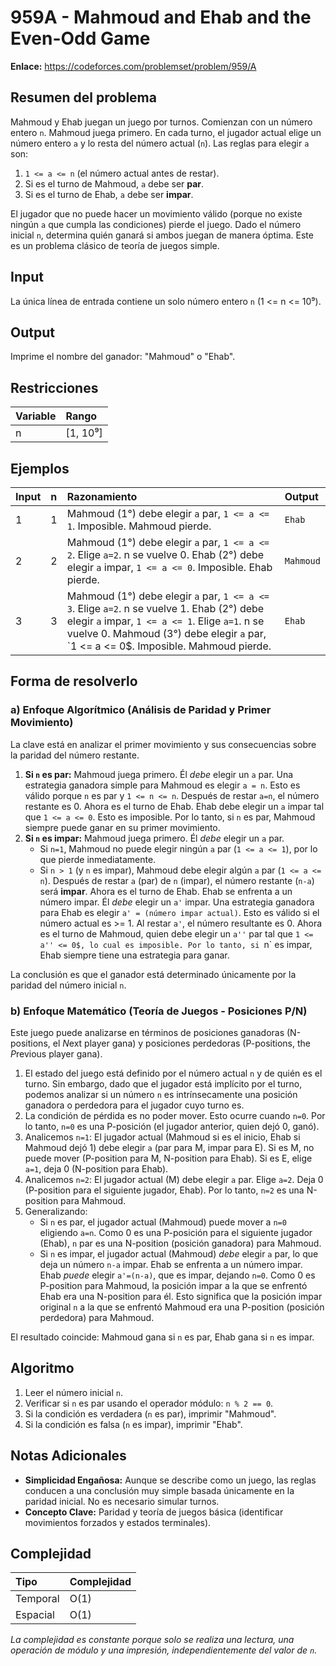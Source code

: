 # 959A - Mahmoud and Ehab and the Even-Odd Game

**Enlace:** https://codeforces.com/problemset/problem/959/A

## Resumen del problema
Mahmoud y Ehab juegan un juego por turnos. Comienzan con un número entero `n`. Mahmoud juega primero. En cada turno, el jugador actual elige un número entero `a` y lo resta del número actual (`n`). Las reglas para elegir `a` son:
1.  `1 <= a <= n` (el número actual antes de restar).
2.  Si es el turno de Mahmoud, `a` debe ser **par**.
3.  Si es el turno de Ehab, `a` debe ser **impar**.

El jugador que no puede hacer un movimiento válido (porque no existe ningún `a` que cumpla las condiciones) pierde el juego. Dado el número inicial `n`, determina quién ganará si ambos juegan de manera óptima. Este es un problema clásico de teoría de juegos simple.

## Input
La única línea de entrada contiene un solo número entero `n` (1 <= n <= 10⁹).

## Output
Imprime el nombre del ganador: "Mahmoud" o "Ehab".

## Restricciones

| Variable | Rango      |
| :------- | :--------- |
| n        | [1, 10⁹]   |

## Ejemplos

| Input | n   | Razonamiento                                                                                                | Output    |
| :---- | :-- | :---------------------------------------------------------------------------------------------------------- | :-------- |
| 1     | 1   | Mahmoud (1°) debe elegir `a` par, `1 <= a <= 1`. Imposible. Mahmoud pierde.                                | `Ehab`    |
| 2     | 2   | Mahmoud (1°) debe elegir `a` par, `1 <= a <= 2`. Elige `a=2`. n se vuelve 0. Ehab (2°) debe elegir `a` impar, `1 <= a <= 0`. Imposible. Ehab pierde. | `Mahmoud` |
| 3     | 3   | Mahmoud (1°) debe elegir `a` par, `1 <= a <= 3`. Elige `a=2`. n se vuelve 1. Ehab (2°) debe elegir `a` impar, `1 <= a <= 1`. Elige `a=1`. n se vuelve 0. Mahmoud (3°) debe elegir `a` par, `1 <= a <= 0$. Imposible. Mahmoud pierde. | `Ehab`    |

## Forma de resolverlo

### a) Enfoque Algorítmico (Análisis de Paridad y Primer Movimiento)
La clave está en analizar el primer movimiento y sus consecuencias sobre la paridad del número restante.
1.  **Si `n` es par:** Mahmoud juega primero. Él *debe* elegir un `a` par. Una estrategia ganadora simple para Mahmoud es elegir `a = n`. Esto es válido porque `n` es par y `1 <= n <= n`. Después de restar `a=n`, el número restante es 0. Ahora es el turno de Ehab. Ehab debe elegir un `a` impar tal que `1 <= a <= 0`. Esto es imposible. Por lo tanto, si `n` es par, Mahmoud siempre puede ganar en su primer movimiento.
2.  **Si `n` es impar:** Mahmoud juega primero. Él *debe* elegir un `a` par.
    *   Si `n=1`, Mahmoud no puede elegir ningún `a` par (`1 <= a <= 1`), por lo que pierde inmediatamente.
    *   Si `n > 1` (y `n` es impar), Mahmoud debe elegir algún `a` par (`1 <= a <= n`). Después de restar `a` (par) de `n` (impar), el número restante (`n-a`) será **impar**. Ahora es el turno de Ehab. Ehab se enfrenta a un número impar. Él *debe* elegir un `a'` impar. Una estrategia ganadora para Ehab es elegir `a' = (número impar actual)`. Esto es válido si el número actual es >= 1. Al restar `a'`, el número resultante es 0. Ahora es el turno de Mahmoud, quien debe elegir un `a''` par tal que `1 <= a'' <= 0$, lo cual es imposible. Por lo tanto, si `n` es impar, Ehab siempre tiene una estrategia para ganar.

La conclusión es que el ganador está determinado únicamente por la paridad del número inicial `n`.

### b) Enfoque Matemático (Teoría de Juegos - Posiciones P/N)
Este juego puede analizarse en términos de posiciones ganadoras (N-positions, el *N*ext player gana) y posiciones perdedoras (P-positions, the *P*revious player gana).
1.  El estado del juego está definido por el número actual `n` y de quién es el turno. Sin embargo, dado que el jugador está implícito por el turno, podemos analizar si un número `n` es intrínsecamente una posición ganadora o perdedora para el jugador cuyo turno es.
2.  La condición de pérdida es no poder mover. Esto ocurre cuando `n=0`. Por lo tanto, `n=0` es una P-posición (el jugador anterior, quien dejó 0, ganó).
3.  Analicemos `n=1`: El jugador actual (Mahmoud si es el inicio, Ehab si Mahmoud dejó 1) debe elegir `a` (par para M, impar para E). Si es M, no puede mover (P-position para M, N-position para Ehab). Si es E, elige `a=1`, deja 0 (N-position para Ehab).
4.  Analicemos `n=2`: El jugador actual (M) debe elegir `a` par. Elige `a=2`. Deja 0 (P-position para el siguiente jugador, Ehab). Por lo tanto, `n=2` es una N-position para Mahmoud.
5.  Generalizando:
    *   Si `n` es par, el jugador actual (Mahmoud) puede mover a `n=0` eligiendo `a=n`. Como 0 es una P-posición para el siguiente jugador (Ehab), `n` par es una N-position (posición ganadora) para Mahmoud.
    *   Si `n` es impar, el jugador actual (Mahmoud) *debe* elegir `a` par, lo que deja un número `n-a` impar. Ehab se enfrenta a un número impar. Ehab *puede* elegir `a'=(n-a)`, que es impar, dejando `n=0`. Como 0 es P-position para Mahmoud, la posición impar a la que se enfrentó Ehab era una N-position para él. Esto significa que la posición impar original `n` a la que se enfrentó Mahmoud era una P-position (posición perdedora) para Mahmoud.

El resultado coincide: Mahmoud gana si `n` es par, Ehab gana si `n` es impar.

## Algoritmo
1.  Leer el número inicial `n`.
2.  Verificar si `n` es par usando el operador módulo: `n % 2 == 0`.
3.  Si la condición es verdadera (`n` es par), imprimir "Mahmoud".
4.  Si la condición es falsa (`n` es impar), imprimir "Ehab".

## Notas Adicionales
*   **Simplicidad Engañosa:** Aunque se describe como un juego, las reglas conducen a una conclusión muy simple basada únicamente en la paridad inicial. No es necesario simular turnos.
*   **Concepto Clave:** Paridad y teoría de juegos básica (identificar movimientos forzados y estados terminales).

## Complejidad

| Tipo        | Complejidad |
| :---------- | :---------- |
| Temporal    | O(1)        |
| Espacial    | O(1)        |

*La complejidad es constante porque solo se realiza una lectura, una operación de módulo y una impresión, independientemente del valor de `n`.*